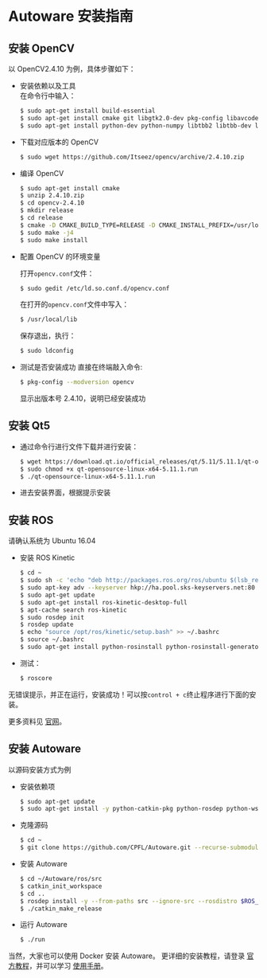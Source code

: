 # Autoware 安装指南

## 安装 OpenCV
以 OpenCV2.4.10 为例，具体步骤如下：

- 安装依赖以及工具<br>
    在命令行中输入：
    ```bash
    $ sudo apt-get install build-essential
    $ sudo apt-get install cmake git libgtk2.0-dev pkg-config libavcodec-dev libavformat-dev libswscale-dev
    $ sudo apt-get install python-dev python-numpy libtbb2 libtbb-dev libjpeg-dev libpng-dev libtiff-dev libjasper-dev libdc1394-22-dev
    ```
- 下载对应版本的 OpenCV
    ```bash
    $ sudo wget https://github.com/Itseez/opencv/archive/2.4.10.zip
    ```
- 编译 OpenCV
    ```bash
    $ sudo apt-get install cmake
    $ unzip 2.4.10.zip
    $ cd opencv-2.4.10
    $ mkdir release 
    $ cd release 
    $ cmake -D CMAKE_BUILD_TYPE=RELEASE -D CMAKE_INSTALL_PREFIX=/usr/local ..
    $ sudo make -j4 
    $ sudo make install
    ```
- 配置 OpenCV 的环境变量

    打开`opencv.conf`文件： 
    ```bash
    $ sudo gedit /etc/ld.so.conf.d/opencv.conf 
    ```
    在打开的`opencv.conf`文件中写入：
    ```bash
    $ /usr/local/lib 
    ```
    保存退出，执行：
    ```bash
    $ sudo ldconfig
    ```
- 测试是否安装成功
    直接在终端敲入命令: 
    ```bash
    $ pkg-config --modversion opencv 
    ```
    显示出版本号 2.4.10，说明已经安装成功
## 安装 Qt5
- 通过命令行进行文件下载并进行安装：
    ```bash
    $ wget https://download.qt.io/official_releases/qt/5.11/5.11.1/qt-opensource-linux-x64-5.11.1.run
    $ sudo chmod +x qt-opensource-linux-x64-5.11.1.run
    $ ./qt-opensource-linux-x64-5.11.1.run
    ```
- 进去安装界面，根据提示安装
## 安装 ROS

请确认系统为 Ubuntu 16.04

- 安装 ROS Kinetic
    ```bash
    $ cd ~
    $ sudo sh -c 'echo "deb http://packages.ros.org/ros/ubuntu $(lsb_release -sc) main" > /etc/apt/sources.list.d/ros-latest.list'
    $ sudo apt-key adv --keyserver hkp://ha.pool.sks-keyservers.net:80 --recv-key 421C365BD9FF1F717815A3895523BAEEB01FA116
    $ sudo apt-get update
    $ sudo apt-get install ros-kinetic-desktop-full
    $ apt-cache search ros-kinetic
    $ sudo rosdep init
    $ rosdep update
    $ echo "source /opt/ros/kinetic/setup.bash" >> ~/.bashrc
    $ source ~/.bashrc
    $ sudo apt-get install python-rosinstall python-rosinstall-generator python-wstool build-essential
    ```
- 测试：
    ```bash
    $ roscore
    ```
无错误提示，并正在运行，安装成功！可以按`control + c`终止程序进行下面的安装。

更多资料见 [官网](http://wiki.ros.org/kinetic/Installation/Ubuntu)。

## 安装 Autoware
以源码安装方式为例
- 安装依赖项
    ```bash
    $ sudo apt-get update
    $ sudo apt-get install -y python-catkin-pkg python-rosdep python-wstool ros-$ROS_DISTRO-catkin libmosquitto-dev
    ```
- 克隆源码
    ```bash
    $ cd ~
    $ git clone https://github.com/CPFL/Autoware.git --recurse-submodules
    ```
- 安装 Autoware
    ```bash
    $ cd ~/Autoware/ros/src
    $ catkin_init_workspace
    $ cd ..
    $ rosdep install -y --from-paths src --ignore-src --rosdistro $ROS_DISTRO
    $ ./catkin_make_release
    ```
- 运行 Autoware
    ```bash
    $ ./run
    ```


当然，大家也可以使用 Docker 安装 Autoware。
更详细的安装教程，请登录 [官方教程](https://github.com/CPFL/Autoware/wiki/Installation)，并可以学习 [使用手册](https://github.com/CPFL/Autoware-Manuals/blob/master/en/Autoware_UsersManual_v1.1.md)。
